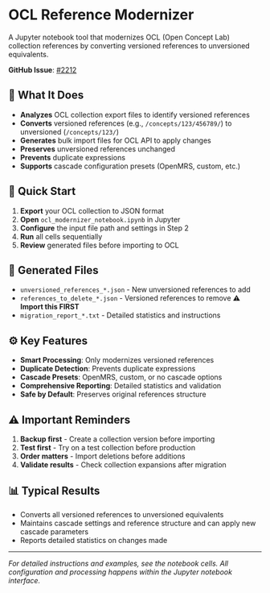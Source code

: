# OCL Reference Modernizer

A Jupyter notebook tool that modernizes OCL (Open Concept Lab) collection references by converting versioned references to unversioned equivalents.

**GitHub Issue**: [#2212](https://github.com/OpenConceptLab/ocl_issues/issues/2212)

## 🎯 What It Does

- **Analyzes** OCL collection export files to identify versioned references
- **Converts** versioned references (e.g., `/concepts/123/456789/`) to unversioned (`/concepts/123/`)
- **Generates** bulk import files for OCL API to apply changes
- **Preserves** unversioned references unchanged
- **Prevents** duplicate expressions
- **Supports** cascade configuration presets (OpenMRS, custom, etc.)

## 🚀 Quick Start

1. **Export** your OCL collection to JSON format
2. **Open** `ocl_modernizer_notebook.ipynb` in Jupyter
3. **Configure** the input file path and settings in Step 2
4. **Run** all cells sequentially
5. **Review** generated files before importing to OCL

## 📁 Generated Files

- `unversioned_references_*.json` - New unversioned references to add
- `references_to_delete_*.json` - Versioned references to remove ⚠️ **Import this FIRST**
- `migration_report_*.txt` - Detailed statistics and instructions

## ⚙️ Key Features

- **Smart Processing**: Only modernizes versioned references
- **Duplicate Detection**: Prevents duplicate expressions  
- **Cascade Presets**: OpenMRS, custom, or no cascade options
- **Comprehensive Reporting**: Detailed statistics and validation
- **Safe by Default**: Preserves original references structure

## ⚠️ Important Reminders

1. **Backup first** - Create a collection version before importing
2. **Test first** - Try on a test collection before production  
3. **Order matters** - Import deletions before additions
4. **Validate results** - Check collection expansions after migration

## 📊 Typical Results

- Converts all versioned references to unversioned equivalents
- Maintains cascade settings and reference structure and can apply new cascade parameters
- Reports detailed statistics on changes made

---

*For detailed instructions and examples, see the notebook cells. All configuration and processing happens within the Jupyter notebook interface.*